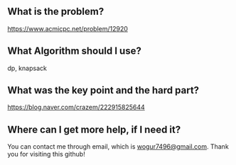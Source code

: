 ## What is the problem?

<https://www.acmicpc.net/problem/12920>

## What Algorithm should I use?

dp, knapsack

## What was the key point and the hard part?

https://blog.naver.com/crazem/222915825644 

## Where can I get more help, if I need it?

You can contact me through email, which is wogur7496@gmail.com.
Thank you for visiting this github!

